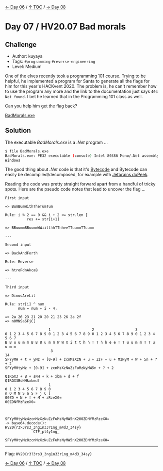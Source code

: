[← Day 06](../day06/) / [↑ TOC](../README.md) / [→ Day 08](../day08/)


# Day 07 / HV20.07 Bad morals



## Challenge

<!-- ...10....:...20....:...30....:...40....:...50....:...60....:...70....:. -->
* Author: kuyaya
* Tags:   `#programming` `#reverse-engineering`
* Level:  Medium

One of the elves recently took a programming 101 course. Trying to be helpful,
he implemented a program for Santa to generate all the flags for him for this
year's HACKvent 2020. The problem is, he can't remember how to use the program
any more and the link to the documentation just says `404 Not found`. I bet he
learned that in the Programming 101 class as well.

Can you help him get the flag back?

[BadMorals.exe](BadMorals.exe)


## Solution

The executable _BadMorals.exe_ is a _.Net_ program …

```sh
$ file BadMorals.exe 
BadMorals.exe: PE32 executable (console) Intel 80386 Mono/.Net assembly, for MS 
Windows
```

The good thing about _.Net_ code is that it's [Bytecode] and Bytecode can easily
be decompiled/decomposed, for example with [Jetbrains doPeek].

[Bytecode]: https://en.wikipedia.org/wiki/Bytecode
[Jetbrains doPeek]: https://www.jetbrains.com/decompiler/

Reading the code was pretty straight forward apart from a handful of tricky
spots. Here are the pseudo code notes that lead to uncover the flag …

```
First input

=> BumBumWithTheTumTum

Rule: i % 2 == 0 && i + 2 <= str.len {
          res += str[i+1]

=> BBuummBBuummWWiitthhTThheeTTuummTTuumm

---

Second input

=> BackAndForth

Rule: Reverse

=> htroFdnAkcaB

---

Third input

=> DinosAreLit

Rule: str[i] ^ num
      num = num + i - 4;

=> 2a 26 23 21 20 20 21 23 26 2a 2f
=> nOMNSaSFjC[

                    1                   2                   3               
0 1 2 3 4 5 6 7 8 9 0 1 2 3 4 5 6 7 8 9 0 1 2 3 4 5 6 7 8 9 0 1 2 3 4 5 6 7
B B u u m m B B 8 u m m W W X i t t h h T T h h e e T T u u m m T T u u m m 
                     8                                               14
SFYyMH + t + yMz + [0-9] + zcnMzXzN + u + ZzF + u + MzNyM + W + 5n + ? + 2
SFYyMHtyMz + [0-9] + zcnMzXzNuZzFuMzNyMW5n + ? + 2

Q1RGX3 + B + sNH + k + xbm + d + f
Q1RGX3BsNHkxbmdf
                    1
0 1 2 3 4 5 6 7 8 9 0
n O M N S a S F j C [
00ZD + N + f + M + zRzeX0=
00ZDNfMzRzeX0=



SFYyMHtyMz4zcnMzXzNuZzFuMzNyMW5nX200ZDNfMzRzeX0=
-> base64.decode():
HV20{r3>3rs3_3ng1n33r1ng_m4d3_34sy}
             CTF_pl4y1ng_

SFYyMHtyMz8zcnMzXzNuZzFuMzNyMW5nX200ZDNfMzRzeX0=
```
--------------------------------------------------------------------------------

Flag: `HV20{r3?3rs3_3ng1n33r1ng_m4d3_34sy}`

[← Day 06](../day06/) / [↑ TOC](../README.md) / [→ Day 08](../day08/)
